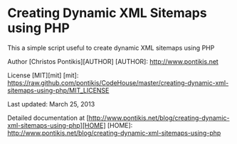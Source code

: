 Creating Dynamic XML Sitemaps using PHP
========================================

This a simple script useful to create dynamic XML sitemaps using PHP

Author [Christos Pontikis][AUTHOR]
[AUTHOR]: http://www.pontikis.net

License [MIT][mit]
[mit]: https://raw.github.com/pontikis/CodeHouse/master/creating-dynamic-xml-sitemaps-using-php/MIT_LICENSE

Last updated: March 25, 2013

Detailed documentation at [http://www.pontikis.net/blog/creating-dynamic-xml-sitemaps-using-php][HOME]
[HOME]: http://www.pontikis.net/blog/creating-dynamic-xml-sitemaps-using-php